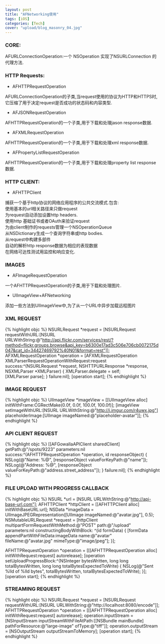 ```yaml
---
layout: post
title: "AFNetworking使用"
tags: [iOS]
categories: [Tech]
cover: "upload/blog_masonry_04.jpg"
---
```


### CORE:

AFURLConnectionOperation:一个 NSOperation 实现了NSURLConnection 的代理方法.

### HTTP Requests:

* AFHTTPRequestOperation

AFURLConnectionOperation的子类,当request使用的协议为HTTP和HTTPS时,它压缩了用于决定request是否成功的状态码和内容类型.

* AFJSONRequestOperation

AFHTTPRequestOperation的一个子类,用于下载和处理jason response数据.

* AFXMLRequestOperation

AFHTTPRequestOperation的一个子类,用于下载和处理xml response数据.

* AFPropertyListRequestOperation

AFHTTPRequestOperation的一个子类,用于下载和处理property list response数据.

### HTTP CLIENT:

* AFHTTPClient

捕获一个基于http协议的网络应用程序的公共交流模式.包含:
<br>
使用基本的url相关路径来只做request
<br>
为request自动添加设置http headers.
<br>
使用http 基础证书或者OAuth来验证request
<br>
为由client制作的requests管理一个NSOperationQueue
<br>
从NSDictionary生成一个查询字符串或http bodies.
<br>
从request中构建多部件
<br>
自动的解析http response数据为相应的表现数据
<br>
在网络可达性测试用监控和响应变化.

### IMAGES

* AFImageRequestOperation

一个AFHTTPRequestOperation的子类,用于下载和处理图片.

* UIImageView+AFNetworking

添加一些方法到UIImageView中,为了从一个URL中异步加载远程图片

### XML REQUEST

{% highlight objc %}
NSURLRequest *request = [NSURLRequest requestWithURL:[NSURL URLWithString:@"http://api.flickr.com/services/rest/?method=flickr.groups.browse&api_key=b6300e17ad3c506e706cb0072175d047&cat_id=34427469792%40N01&format=rest"]];
AFXMLRequestOperation *operation = [AFXMLRequestOperation XMLParserRequestOperationWithRequest:request success:^(NSURLRequest *request, NSHTTPURLResponse *response, NSXMLParser *XMLParser) {
    XMLParser.delegate = self;	
    [XMLParser parse];
} failure:nil];	
[operation start];
{% endhighlight %}

### IMAGE REQUEST

{% highlight objc %}
UIImageView *imageView = [[UIImageView alloc] initWithFrame:CGRectMake(0.0f, 0.0f, 100.0f, 100.0f)];
[imageView setImageWithURL:[NSURL URLWithString:@"http://i.imgur.com/r4uwx.jpg"] placeholderImage:[UIImage imageNamed:@"placeholder-avatar"]];
{% endhighlight %}

### API CLIENT REQUEST

{% highlight objc %}
[[AFGowallaAPIClient sharedClient] getPath:@"/spots/9223" parameters:nil success:^(AFHTTPRequestOperation *operation, id responseObject) {
    NSLog(@"Name: %@", [responseObject valueForKeyPath:@"name"]);
    NSLog(@"Address: %@", [responseObject valueForKeyPath:@"address.street_address"]);
} failure:nil];
{% endhighlight %}

### FILE UPLOAD WITH PROGRESS CALLBACK

{% highlight objc %}
NSURL *url = [NSURL URLWithString:@"http://api-base-url.com"];
AFHTTPClient *httpClient = [[AFHTTPClient alloc] initWithBaseURL:url];
NSData *imageData = UIImageJPEGRepresentation([UIImage imageNamed:@"avatar.jpg"], 0.5);
NSMutableURLRequest *request = [httpClient multipartFormRequestWithMethod:@"POST" path:@"/upload" parameters:nil constructingBodyWithBlock: ^(id <AFMultipartFormData>formData) {
    [formData appendPartWithFileData:imageData name:@"avatar" fileName:@"avatar.jpg" mimeType:@"image/jpeg"];
}];
 
AFHTTPRequestOperation *operation = [[[AFHTTPRequestOperation alloc] initWithRequest:request] autorelease];
[operation setUploadProgressBlock:^(NSInteger bytesWritten, long long totalBytesWritten, long long totalBytesExpectedToWrite) {
    NSLog(@"Sent %lld of %lld bytes", totalBytesWritten, totalBytesExpectedToWrite);
}];
[operation start];
{% endhighlight %}

### STREAMING REQUEST

{% highlight objc %}
NSURLRequest *request = [NSURLRequest requestWithURL:[NSURL URLWithString:@"http://localhost:8080/encode"]];
AFHTTPRequestOperation *operation = [[[AFHTTPRequestOperation alloc] initWithRequest:request] autorelease];
operation.inputStream = [NSInputStream inputStreamWithFileAtPath:[[NSBundle mainBundle] pathForResource:@"large-image" ofType:@"tiff"]];
operation.outputStream = [NSOutputStream outputStreamToMemory];
[operation start];
{% endhighlight %}
